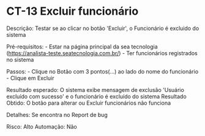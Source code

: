 # CT-13 Excluir funcionário

Descrição: Testar se ao clicar no botão 'Excluir', o Funcionário é excluido do sistema

Pré-requisitos:
    - Estar na página principal da sea tecnologia (https://analista-teste.seatecnologia.com.br/)
    - Ter funcionários registrados no sistema

Passos:
    - Clique no Botão com 3 pontos(...) ao lado do nome do funcionário
    - Clique em Excluir

Resultado esperado: O sistema exibe mensagem de exclusão 'Usuário excluído com sucesso' e o funcionário é excluído do sistema
Resultado Obtido: O botão para alterar ou Excluir funcionários não funciona

Detalhes: Se encontra no Report de bug

Risco: Alto
Automação: Não